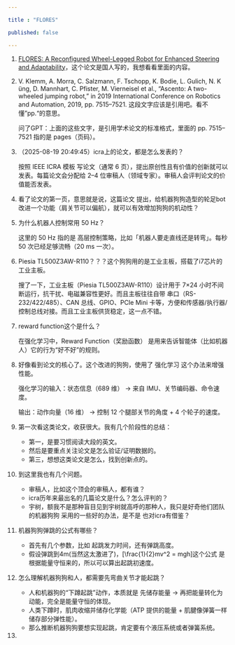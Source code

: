 ```yaml
---

title : "FLORES"

published: false

---
```


1. [ FLORES: A Reconfigured Wheel-Legged Robot
 for Enhanced Steering and Adaptability](https://arxiv.org/pdf/2507.22345)，这个论文是国人写的，我想看看里面的内容。
2. V. Klemm, A. Morra, C. Salzmann, F. Tschopp, K. Bodie, L. Gulich, N. K ̈ung, D. Mannhart, C. Pfister, M. Vierneisel et al., “Ascento: A two-wheeled jumping robot,” in 2019 International Conference on Robotics and Automation, 2019, pp. 7515–7521. 这段文字应该是引用吧。看不懂”pp.“的意思。

    问了GPT：上面的这些文字，是引用学术论文的标准格式，里面的 pp. 7515–7521 指的是 pages（页码）。
3. （2025-08-19 20:49:45）icra上的论文，都是怎么发表的？

    按照 IEEE ICRA 模板 写论文（通常 6 页），提出原创性且有价值的创新就可以发表。每篇论文会分配给 2–4 位审稿人（领域专家）。审稿人会评判论文的价值能否发表。
4. 看了论文的第一页，意思就是说，这篇论文 提出，给机器狗狗造型的轮足bot改进一个功能（肩关节可以偏航），就可以有效增加狗狗的机动性？
5. 为什么机器人控制常用 50 Hz？

    这里的 50 Hz 指的是 高层控制策略，比如「机器人要走直线还是转弯」。每秒 50 次已经足够流畅（20 ms 一次）。
6. Piesia TL500Z3AW-R110？？？这个狗狗用的是工业主板，搭载了i7芯片的工业主板。

    搜了一下，工业主板（Piesia TL500Z3AW-R110）设计用于 7×24 小时不间断运行，抗干扰、电磁兼容性更好。而且主板往往自带 串口（RS-232/422/485）、CAN 总线、GPIO、PCIe Mini 卡等，方便和传感器/执行器/控制总线对接。而且工业主板供货稳定，这一点不错。
7. reward function这个是什么？

    在强化学习中，Reward Function（奖励函数） 是用来告诉智能体（比如机器人）它的行为“好不好”的规则。
8. 好像看到论文的核心了。这个改进的狗狗，使用了 强化学习 这个办法来增强性能。
    
    强化学习的输入：状态信息（689 维） → 来自 IMU、关节编码器、命令速度。

    输出：动作向量（16 维） → 控制 12 个腿部关节的角度 + 4 个轮子的速度。
9. 第一次看这类论文，收获很大。我有几个阶段性的总结：

    - 第一，是要习惯阅读大段的英文。
    - 然后是要重点关注论文是怎么验证/证明数据的。
    - 第三，想想这类论文是怎么，找到创新点的。
10. 到这里我也有几个问题。

    - 审稿人，比如这个顶会的审稿人，都有谁？
    - icra历年来最出名的几篇论文是什么？怎么评判的？
    - 宇树，额我不是那种盲目见到宇树就高呼的那种人，我只是好奇他们团队的机器狗狗 采用的一些好的办法，是不是 也对icra有借鉴？
11. 机器狗狗弹跳的公式有哪些？

    - 首先有几个参数，比如 起跳发力时间，还有弹跳高度。
    - 假设弹跳到4m(当然这太激进了)，\[\frac{1}{2}mv^2 = mgh\]这个公式
    是根据能量守恒来的，所以可以算出起跳初速度。
12. 怎么理解机器狗狗和人，都需要先弯曲关节才能起跳？

    - 人和机器狗的“下蹲起跳”动作，本质就是 先储存能量 → 再把能量转化为动能，完全是能量守恒的体现。
    - 人类下蹲时，肌肉收缩并储存化学能（ATP 提供的能量 + 肌腱像弹簧一样储存部分弹性能）。
    - 那么推断机器狗狗要想实现起跳，肯定要有个液压系统或者弹簧系统。
13. 

